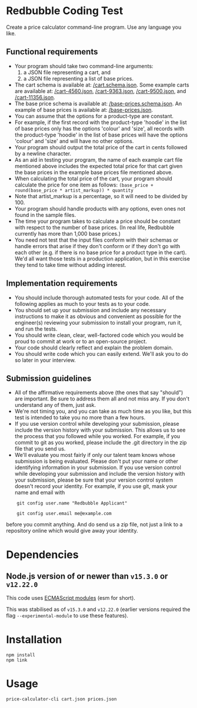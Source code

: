 
# Redbubble Coding Test

Create a price calculator command-line program. Use any language you like.

## Functional requirements

* Your program should take two command-line arguments:
  1. a JSON file representing a cart, and
  2. a JSON file representing a list of base prices.
* The cart schema is available at: [/cart.schema.json](schema/cart.schema.json). Some example carts are available at: [/cart-4560.json](test/given-examples/cart-4560.json), [/cart-9363.json](test/given-examples/cart-9363.json), [/cart-9500.json](test/given-examples/cart-9500.json), and [/cart-11356.json](test/given-examples/cart-11356.json).
* The base price schema is available at: [/base-prices.schema.json](schema/base-prices.schema.json). An example of base prices is available at: [/base-prices.json](test/given-examples/base-prices.json).
* You can assume that the options for a product-type are constant.
* For example, if the first record with the product-type 'hoodie' in the list of base prices only has the options 'colour' and 'size', all records with the product-type 'hoodie' in the list of base prices will have the options 'colour' and 'size' and will have no other options.
* Your program should output the total price of the cart in cents followed by a newline character.
* As an aid in testing your program, the name of each example cart file mentioned above includes the expected total price for that cart given the base prices in the example base prices file mentioned above.
* When calculating the total price of the cart, your program should calculate the price for one item as follows: `(base_price + round(base_price * artist_markup)) * quantity`
* Note that artist_markup is a percentage, so it will need to be divided by 100.
* Your program should handle products with any options, even ones not found in the sample files.
* The time your program takes to calculate a price should be constant with respect to the number of base prices. (In real life, Redbubble currently has more than 1,000 base prices.)
* You need not test that the input files conform with their schemas or handle errors that arise if they don't conform or if they don't go with each other (e.g. if there is no base price for a product type in the cart). We'd all want those tests in a production application, but in this exercise they tend to take time without adding interest.


## Implementation requirements

* You should include thorough automated tests for your code. All of the following applies as much to your tests as to your code.
* You should set up your submission and include any necessary instructions to make it as obvious and convenient as possible for the engineer(s) reviewing your submission to install your program, run it, and run the tests.
* You should write clean, clear, well-factored code which you would be proud to commit at work or to an open-source project.
* Your code should clearly reflect and explain the problem domain.
* You should write code which you can easily extend. We'll ask you to do so later in your interview.


## Submission guidelines

* All of the affirmative requirements above (the ones that say "should") are important. Be sure to address them all and not miss any. If you don't understand any of them, just ask.
* We're not timing you, and you can take as much time as you like, but this test is intended to take you no more than a few hours.
* If you use version control while developing your submission, please include the version history with your submission. This allows us to see the process that you followed while you worked. For example, if you commit to git as you worked, please include the .git directory in the zip file that you send us.
* We'll evaluate you most fairly if only our talent team knows whose submission is being evaluated. Please don't put your name or other identifying information in your submission. If you use version control while developing your submission and include the version history with your submission, please be sure that your version control system doesn't record your identity. For example, if you use git, mask your name and email with

```
    git config user.name "Redbubble Applicant"

    git config user.email me@example.com
```

  before you commit anything. And do send us a zip file, not just a link to a repository online which would give away your identity.

# Dependencies

## Node.js version of or newer than `v15.3.0` or `v12.22.0`
This code uses [ECMAScript modules](https://nodejs.org/api/esm.html) (esm for short).

This was stabilised as of `v15.3.0` and `v12.22.0` (earlier versions required the flag `--experimental-module` to use these features).

# Installation

```
npm install
npm link
```

# Usage

```
price-calculator-cli cart.json prices.json
```